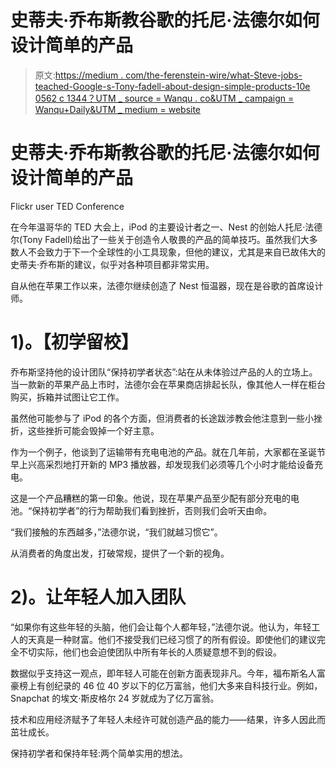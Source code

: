 # 史蒂夫·乔布斯教谷歌的托尼·法德尔如何设计简单的产品

> 原文:[https://medium . com/the-ferenstein-wire/what-Steve-jobs-teached-Google-s-Tony-fadell-about-design-simple-products-10e 0562 c 1344？UTM _ source = Wanqu . co&UTM _ campaign = Wanqu+Daily&UTM _ medium = website](https://medium.com/the-ferenstein-wire/what-steve-jobs-taught-google-s-tony-fadell-about-designing-simple-products-10e0562c1344?utm_source=wanqu.co&utm_campaign=Wanqu+Daily&utm_medium=website)

# 史蒂夫·乔布斯教谷歌的托尼·法德尔如何设计简单的产品



Flickr user TED Conference



在今年温哥华的 TED 大会上，iPod 的主要设计者之一、Nest 的创始人托尼·法德尔(Tony Fadell)给出了一些关于创造令人敬畏的产品的简单技巧。虽然我们大多数人不会致力于下一个全球性的小工具现象，但他的建议，尤其是来自已故伟大的史蒂夫·乔布斯的建议，似乎对各种项目都非常实用。

自从他在苹果工作以来，法德尔继续创造了 Nest 恒温器，现在是谷歌的首席设计师。

# **1)。【初学留校】**

乔布斯坚持他的设计团队“保持初学者状态”:站在从未体验过产品的人的立场上。当一款新的苹果产品上市时，法德尔会在苹果商店排起长队，像其他人一样在柜台购买，拆箱并试图让它工作。

虽然他可能参与了 iPod 的各个方面，但消费者的长途跋涉教会他注意到一些小挫折，这些挫折可能会毁掉一个好主意。

作为一个例子，他谈到了运输带有充电电池的产品。就在几年前，大家都在圣诞节早上兴高采烈地打开新的 MP3 播放器，却发现我们必须等几个小时才能给设备充电。

这是一个产品糟糕的第一印象。他说，现在苹果产品至少配有部分充电的电池。“保持初学者”的行为帮助我们看到挫折，否则我们会听天由命。

“我们接触的东西越多，”法德尔说，“我们就越习惯它”。

从消费者的角度出发，打破常规，提供了一个新的视角。

# **2)。让年轻人加入团队**

“如果你有这些年轻的头脑，他们会让每个人都年轻，”法德尔说。他认为，年轻工人的天真是一种财富。他们不接受我们已经习惯了的所有假设。即使他们的建议完全不切实际，他们也会迫使团队中所有年长的人质疑意想不到的假设。

数据似乎支持这一观点，即年轻人可能在创新方面表现非凡。今年，福布斯名人富豪榜上有创纪录的 46 位 40 岁以下的亿万富翁，他们大多来自科技行业。例如，Snapchat 的埃文·斯皮格尔 24 岁就成为了亿万富翁。

技术和应用经济赋予了年轻人未经许可就创造产品的能力——结果，许多人因此而茁壮成长。

保持初学者和保持年轻:两个简单实用的想法。